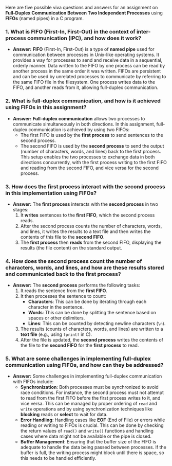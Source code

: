 Here are five possible viva questions and answers for an assignment on **Full-Duplex Communication Between Two Independent Processes** using **FIFOs** (named pipes) in a C program.

### 1. **What is FIFO (First-In, First-Out) in the context of inter-process communication (IPC), and how does it work?**
   - **Answer:** **FIFO** (First-In, First-Out) is a type of **named pipe** used for communication between processes in Unix-like operating systems. It provides a way for processes to send and receive data in a sequential, orderly manner. Data written to the FIFO by one process can be read by another process in the same order it was written. FIFOs are persistent and can be used by unrelated processes to communicate by referring to the same FIFO file in the filesystem. One process writes data to the FIFO, and another reads from it, allowing full-duplex communication.

### 2. **What is full-duplex communication, and how is it achieved using FIFOs in this assignment?**
   - **Answer:** **Full-duplex communication** allows two processes to communicate simultaneously in both directions. In this assignment, full-duplex communication is achieved by using two FIFOs:
     - The first FIFO is used by the **first process** to send sentences to the second process.
     - The second FIFO is used by the **second process** to send the output (number of characters, words, and lines) back to the first process.
     This setup enables the two processes to exchange data in both directions concurrently, with the first process writing to the first FIFO and reading from the second FIFO, and vice versa for the second process.

### 3. **How does the first process interact with the second process in this implementation using FIFOs?**
   - **Answer:** The **first process** interacts with the **second process** in two stages:
     1. It **writes** sentences to the **first FIFO**, which the second process reads.
     2. After the second process counts the number of characters, words, and lines, it writes the results to a text file and then writes the contents of this file to the **second FIFO**.
     3. The **first process** then **reads** from the second FIFO, displaying the results (the file content) on the standard output.

### 4. **How does the second process count the number of characters, words, and lines, and how are these results stored and communicated back to the first process?**
   - **Answer:** The **second process** performs the following tasks:
     1. It reads the sentence from the **first FIFO**.
     2. It then processes the sentence to count:
        - **Characters**: This can be done by iterating through each character in the sentence.
        - **Words**: This can be done by splitting the sentence based on spaces or other delimiters.
        - **Lines**: This can be counted by detecting newline characters (`\n`).
     3. The results (counts of characters, words, and lines) are written to a **text file** (e.g., using `fprintf` in C).
     4. After the file is updated, the **second process** writes the contents of the file to the **second FIFO** for the **first process** to read.

### 5. **What are some challenges in implementing full-duplex communication using FIFOs, and how can they be addressed?**
   - **Answer:** Some challenges in implementing full-duplex communication with FIFOs include:
     - **Synchronization**: Both processes must be synchronized to avoid race conditions. For instance, the second process must not attempt to read from the first FIFO before the first process writes to it, and vice versa. This can be managed by proper ordering of `read` and `write` operations and by using synchronization techniques like **blocking** reads or **select** to wait for data.
     - **Error Handling**: Handling cases like **EOF** (End of File) or errors while reading or writing to FIFOs is crucial. This can be done by checking the return values of `read()` and `write()` functions and handling cases where data might not be available or the pipe is closed.
     - **Buffer Management**: Ensuring that the buffer size of the FIFO is adequate to handle the data being passed between processes. If the buffer is full, the writing process might block until there is space, so this needs to be handled efficiently.

